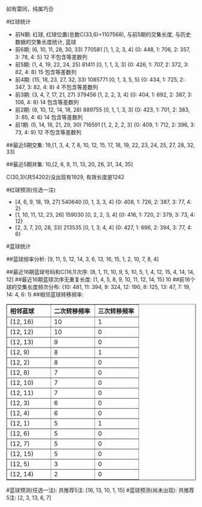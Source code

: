 <!-- 
.. title: 双色球2014008期(2014-01-19)数据分析报告
.. slug: slott-2014008-2014-01-19-report
.. date: 2014-01-20 08:00:00 UTC+08:00
.. tags: Lottery
.. link: 
.. description: 
.. type: text
-->

如有雷同，纯属巧合

<!-- TEASER_END-->

#红球统计

- 前N期: 红球, 红球位置(总数C(33,6)=1107568), 与前5期的交集长度, 与历史数据的交集长度统计, 蓝球
- 前6期: (6, 10, 11, 28, 30, 33) 770581 [1, 1, 2, 3, 4] {0: 448, 1: 706, 2: 357, 3: 78, 4: 5} 12 不包含等差数列
- 前5期: (1, 4, 19, 22, 24, 25) 81411 [0, 1, 1, 3, 3] {0: 426, 1: 707, 2: 372, 3: 82, 4: 8} 15 包含等差数列
- 前4期: (15, 18, 23, 27, 32, 33) 1085771 [0, 1, 3, 5, 5] {0: 434, 1: 725, 2: 347, 3: 82, 4: 8} 4 不包含等差数列
- 前3期: (3, 4, 7, 17, 21, 27) 379456 [1, 2, 2, 3, 4] {0: 404, 1: 692, 2: 387, 3: 106, 4: 8} 14 包含等差数列
- 前2期: (8, 10, 12, 14, 18, 28) 889755 [0, 1, 1, 3, 3] {0: 423, 1: 701, 2: 383, 3: 85, 4: 6} 14 包含等差数列
- 前1期: (5, 14, 16, 21, 29, 30) 716591 [1, 2, 2, 2, 3] {0: 409, 1: 712, 2: 396, 3: 73, 4: 9} 12 不包含等差数列

##最近5期交集:
19,[1, 3, 4, 7, 8, 10, 12, 15, 17, 18, 19, 22, 23, 24, 25, 27, 28, 32, 33]

##最近5期并集:
10,[2, 6, 9, 11, 13, 20, 26, 31, 34, 35]

C(30,3)(共54202)没出现有1929, 
有效长度是1242

#红球预测(任选一注)

- [4, 6, 9, 18, 19, 27] 540640 [0, 1, 3, 3, 4] {0: 408, 1: 726, 2: 387, 3: 77, 4: 2}
- [1, 10, 11, 12, 23, 26] 159030 [0, 2, 2, 3, 4] {0: 416, 1: 720, 2: 379, 3: 73, 4: 12}
- [2, 3, 7, 20, 28, 33] 213535 [0, 1, 3, 4, 4] {0: 427, 1: 696, 2: 394, 3: 77, 4: 6}

#蓝球统计

##蓝球频率分析:
[9, 11, 5, 12, 14, 3, 6, 13, 16, 15, 1, 2, 10, 7, 8, 4]

##最近16期蓝球号码和C(16,1)次序:
[8, 1, 11, 10, 9, 5, 10, 5, 1, 4, 12, 15, 4, 14, 14, 12]
##最近16期蓝球次序无重复长度:
[1, 4, 5, 8, 9, 10, 11, 12, 14, 15] 10
##前16个球的交集长度频次分布:
{10: 481, 11: 394, 9: 324, 12: 190, 8: 125, 13: 47, 7: 19, 14: 4, 6: 1}
##相邻蓝球转移频率:
<table border="1" class="table table-striped dataframe">
  <thead>
    <tr style="text-align: left;">
      <th style="min-width: 100px;">相邻蓝球</th>
      <th style="min-width: 100px;">二次转移频率</th>
      <th style="min-width: 100px;">三次转移频率</th>
    </tr>
  </thead>
  <tbody>
    <tr>
      <td> (12, 16)</td>
      <td> 10</td>
      <td> 1</td>
    </tr>
    <tr>
      <td> (12, 12)</td>
      <td> 10</td>
      <td> 0</td>
    </tr>
    <tr>
      <td> (12, 13)</td>
      <td>  9</td>
      <td> 0</td>
    </tr>
    <tr>
      <td>  (12, 9)</td>
      <td>  8</td>
      <td> 1</td>
    </tr>
    <tr>
      <td>  (12, 2)</td>
      <td>  8</td>
      <td> 0</td>
    </tr>
    <tr>
      <td>  (12, 8)</td>
      <td>  7</td>
      <td> 0</td>
    </tr>
    <tr>
      <td> (12, 10)</td>
      <td>  7</td>
      <td> 0</td>
    </tr>
    <tr>
      <td> (12, 11)</td>
      <td>  7</td>
      <td> 0</td>
    </tr>
    <tr>
      <td>  (12, 3)</td>
      <td>  6</td>
      <td> 0</td>
    </tr>
    <tr>
      <td>  (12, 4)</td>
      <td>  6</td>
      <td> 0</td>
    </tr>
    <tr>
      <td>  (12, 1)</td>
      <td>  5</td>
      <td> 1</td>
    </tr>
    <tr>
      <td>  (12, 6)</td>
      <td>  5</td>
      <td> 0</td>
    </tr>
    <tr>
      <td>  (12, 7)</td>
      <td>  5</td>
      <td> 0</td>
    </tr>
    <tr>
      <td> (12, 15)</td>
      <td>  5</td>
      <td> 0</td>
    </tr>
    <tr>
      <td>  (12, 5)</td>
      <td>  3</td>
      <td> 0</td>
    </tr>
    <tr>
      <td> (12, 14)</td>
      <td>  2</td>
      <td> 0</td>
    </tr>
  </tbody>
</table>
#蓝球预测(任选一注):
共推荐5注: [16, 13, 10, 1, 15]
#蓝球预测(尚未出现):
共推荐5注: [2, 3, 13, 6, 7]

